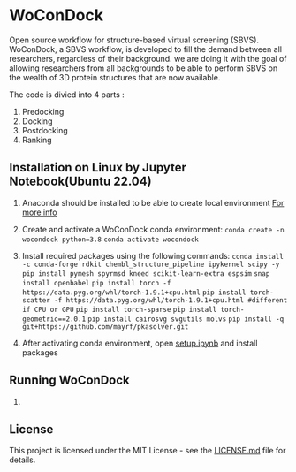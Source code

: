 # WoConDock
<!-- markdown-link-check-disable-next-line -->
Open source workflow for structure-based virtual screening (SBVS).
WoConDock, a SBVS workflow, is developed to fill the demand between all researchers, regardless of their background. we are doing it with the goal of allowing researchers from all backgrounds to be able to perform SBVS on the wealth of 3D protein structures that are now available.

The code is divied into 4 parts :
1. Predocking
2. Docking
3. Postdocking
4. Ranking

## Installation on Linux by Jupyter Notebook(Ubuntu 22.04)
<!-- markdown-link-check-disable-next-line -->

1. Anaconda should be installed to be able to create local environment [For more info](https://docs.anaconda.com/anaconda/install/index.html)

2. Create and activate a WoConDock conda environment:
`conda create -n wocondock python=3.8`
`conda activate wocondock`

3. Install required packages using the following commands:
`conda install -c conda-forge rdkit chembl_structure_pipeline ipykernel scipy -y` 
`pip install pymesh spyrmsd kneed scikit-learn-extra espsim` 
`snap install openbabel` 
`pip install torch -f https://data.pyg.org/whl/torch-1.9.1+cpu.html` 
`pip install torch-scatter -f https://data.pyg.org/whl/torch-1.9.1+cpu.html #different if CPU or GPU` 
`pip install torch-sparse` 
`pip install torch-geometric==2.0.1` 
`pip install cairosvg svgutils molvs` 
`pip install -q git+https://github.com/mayrf/pkasolver.git` 


2. After activating conda environment, open [setup.ipynb](https://gitlab.com/hibrahim21/CADD22/-/blob/main/consensus_docking_python/setup.ipynb) and install packages

## Running WoConDock

1. 

## License
<!-- markdown-link-check-disable-next-line -->
This project is licensed under the MIT License - see the [LICENSE.md](https://gitlab.com/hibrahim21/CADD22/-/blob/main/LICENSE) file for details.


